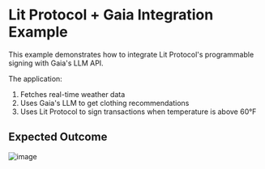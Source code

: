 # Lit Protocol + Gaia Integration Example

This example demonstrates how to integrate Lit Protocol's programmable signing with Gaia's LLM API.

The application:
1. Fetches real-time weather data
2. Uses Gaia's LLM to get clothing recommendations
3. Uses Lit Protocol to sign transactions when temperature is above 60°F

## Expected Outcome
![image](https://github.com/user-attachments/assets/0420dc70-b2b6-4c41-9ed8-39fb340ac41f)
